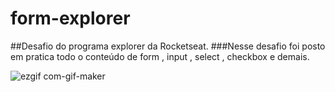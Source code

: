 # form-explorer
##Desafio do programa explorer da Rocketseat.
###Nesse desafio foi posto em pratica todo o conteúdo de form , input , select , checkbox e demais.


![ezgif com-gif-maker](https://user-images.githubusercontent.com/101301928/163600186-ef1f54e3-eccf-4719-af53-4069e71f82fd.gif)

